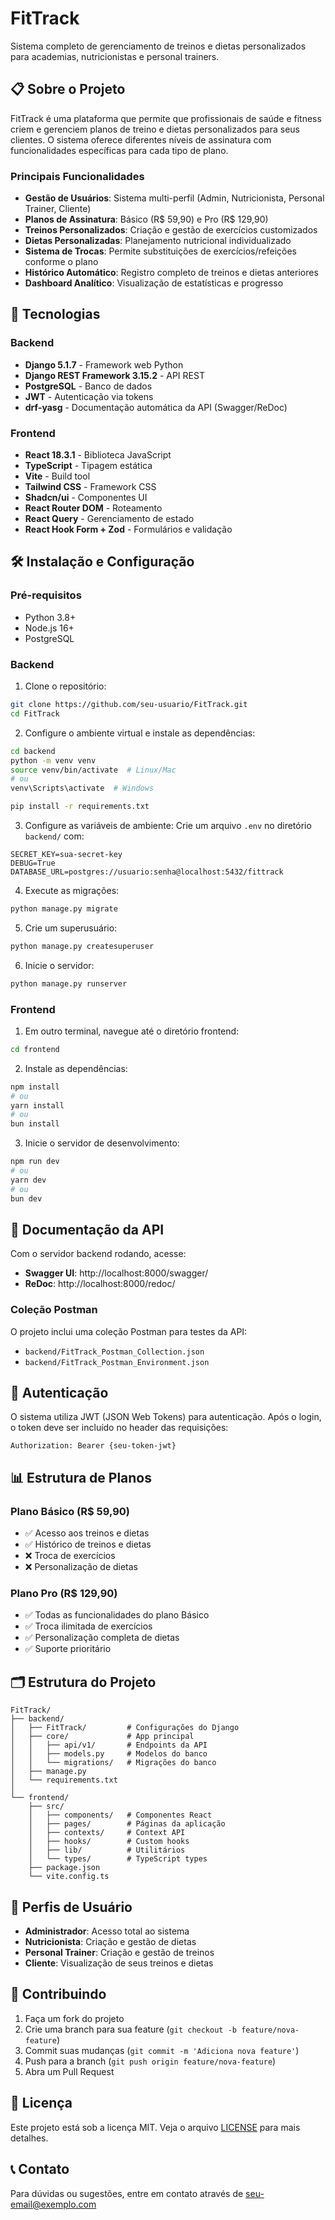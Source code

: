 # FitTrack

Sistema completo de gerenciamento de treinos e dietas personalizados para academias, nutricionistas e personal trainers.

## 📋 Sobre o Projeto

FitTrack é uma plataforma que permite que profissionais de saúde e fitness criem e gerenciem planos de treino e dietas personalizados para seus clientes. O sistema oferece diferentes níveis de assinatura com funcionalidades específicas para cada tipo de plano.

### Principais Funcionalidades

- **Gestão de Usuários**: Sistema multi-perfil (Admin, Nutricionista, Personal Trainer, Cliente)
- **Planos de Assinatura**: Básico (R$ 59,90) e Pro (R$ 129,90)
- **Treinos Personalizados**: Criação e gestão de exercícios customizados
- **Dietas Personalizadas**: Planejamento nutricional individualizado
- **Sistema de Trocas**: Permite substituições de exercícios/refeições conforme o plano
- **Histórico Automático**: Registro completo de treinos e dietas anteriores
- **Dashboard Analítico**: Visualização de estatísticas e progresso

## 🚀 Tecnologias

### Backend
- **Django 5.1.7** - Framework web Python
- **Django REST Framework 3.15.2** - API REST
- **PostgreSQL** - Banco de dados
- **JWT** - Autenticação via tokens
- **drf-yasg** - Documentação automática da API (Swagger/ReDoc)

### Frontend
- **React 18.3.1** - Biblioteca JavaScript
- **TypeScript** - Tipagem estática
- **Vite** - Build tool
- **Tailwind CSS** - Framework CSS
- **Shadcn/ui** - Componentes UI
- **React Router DOM** - Roteamento
- **React Query** - Gerenciamento de estado
- **React Hook Form + Zod** - Formulários e validação

## 🛠️ Instalação e Configuração

### Pré-requisitos
- Python 3.8+
- Node.js 16+
- PostgreSQL

### Backend

1. Clone o repositório:
```bash
git clone https://github.com/seu-usuario/FitTrack.git
cd FitTrack
```

2. Configure o ambiente virtual e instale as dependências:
```bash
cd backend
python -m venv venv
source venv/bin/activate  # Linux/Mac
# ou
venv\Scripts\activate  # Windows

pip install -r requirements.txt
```

3. Configure as variáveis de ambiente:
Crie um arquivo `.env` no diretório `backend/` com:
```env
SECRET_KEY=sua-secret-key
DEBUG=True
DATABASE_URL=postgres://usuario:senha@localhost:5432/fittrack
```

4. Execute as migrações:
```bash
python manage.py migrate
```

5. Crie um superusuário:
```bash
python manage.py createsuperuser
```

6. Inicie o servidor:
```bash
python manage.py runserver
```

### Frontend

1. Em outro terminal, navegue até o diretório frontend:
```bash
cd frontend
```

2. Instale as dependências:
```bash
npm install
# ou
yarn install
# ou
bun install
```

3. Inicie o servidor de desenvolvimento:
```bash
npm run dev
# ou
yarn dev
# ou
bun dev
```

## 📝 Documentação da API

Com o servidor backend rodando, acesse:

- **Swagger UI**: http://localhost:8000/swagger/
- **ReDoc**: http://localhost:8000/redoc/

### Coleção Postman

O projeto inclui uma coleção Postman para testes da API:
- `backend/FitTrack_Postman_Collection.json`
- `backend/FitTrack_Postman_Environment.json`

## 🔐 Autenticação

O sistema utiliza JWT (JSON Web Tokens) para autenticação. Após o login, o token deve ser incluído no header das requisições:

```
Authorization: Bearer {seu-token-jwt}
```

## 📊 Estrutura de Planos

### Plano Básico (R$ 59,90)
- ✅ Acesso aos treinos e dietas
- ✅ Histórico de treinos e dietas
- ❌ Troca de exercícios
- ❌ Personalização de dietas

### Plano Pro (R$ 129,90)
- ✅ Todas as funcionalidades do plano Básico
- ✅ Troca ilimitada de exercícios
- ✅ Personalização completa de dietas
- ✅ Suporte prioritário

## 🗂️ Estrutura do Projeto

```
FitTrack/
├── backend/
│   ├── FitTrack/         # Configurações do Django
│   ├── core/             # App principal
│   │   ├── api/v1/       # Endpoints da API
│   │   ├── models.py     # Modelos do banco
│   │   └── migrations/   # Migrações do banco
│   ├── manage.py
│   └── requirements.txt
│
└── frontend/
    ├── src/
    │   ├── components/   # Componentes React
    │   ├── pages/        # Páginas da aplicação
    │   ├── contexts/     # Context API
    │   ├── hooks/        # Custom hooks
    │   ├── lib/          # Utilitários
    │   └── types/        # TypeScript types
    ├── package.json
    └── vite.config.ts
```

## 👥 Perfis de Usuário

- **Administrador**: Acesso total ao sistema
- **Nutricionista**: Criação e gestão de dietas
- **Personal Trainer**: Criação e gestão de treinos
- **Cliente**: Visualização de seus treinos e dietas

## 🤝 Contribuindo

1. Faça um fork do projeto
2. Crie uma branch para sua feature (`git checkout -b feature/nova-feature`)
3. Commit suas mudanças (`git commit -m 'Adiciona nova feature'`)
4. Push para a branch (`git push origin feature/nova-feature`)
5. Abra um Pull Request

## 📄 Licença

Este projeto está sob a licença MIT. Veja o arquivo [LICENSE](LICENSE) para mais detalhes.

## 📞 Contato

Para dúvidas ou sugestões, entre em contato através de [seu-email@exemplo.com](mailto:seu-email@exemplo.com)